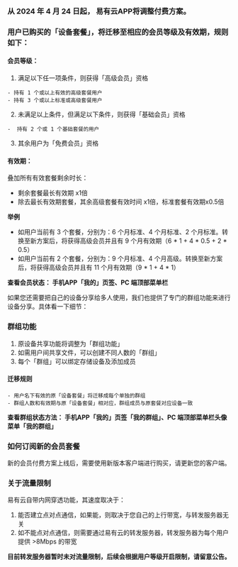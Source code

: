 ### 从 2024 年 4 月 24 日起， 易有云APP将调整付费方案。

### 用户已购买的「设备套餐」，将迁移至相应的会员等级及有效期，规则如下：

#### 会员等级：
1. 满足以下任一项条件，则获得「高级会员」资格
```
- 持有 1 个或以上有效的高级套餐用户
- 持有 3 个或以上标准或高级套餐用户
```

2. 未满足以上条件，但满足以下条件，则获得「基础会员」资格
```
-  持有 2 个或 1 个基础套餐的用户
```

3. 其余用户为「免费会员」资格

#### 有效期：
叠加所有有效套餐剩余时长：
- 剩余套餐最长有效期 x1倍
- 除去最长有效期套餐，其余高级套餐有效时间 x1倍，标准套餐有效期x0.5倍


**举例**

- 如用户当前有 3 个套餐，分别为：6 个月标准、4 个月标准、2 个月标准。转换至新方案后，将获得高级会员并且有 9 个月有效期（6 * 1 + 4 * 0.5 + 2 * 0.5）
- 如用户当前有 2 个套餐，分别为：9 个月标准、4 个月高级。转换至新方案后，将获得高级会员并且有 11 个月有效期（9 * 1 + 4 * 1）


**查看会员状态： 手机APP「我的」页签、PC 端顶部菜单栏**

如果您还需要把自己的设备分享给多人使用，我们也提供了专门的群组功能来进行设备分享。具体看一下细节：

### 群组功能
1. 原设备共享功能将调整为「群组功能」
2. 如需用户间共享文件，可以创建不同人数的「群组」
3. 每个「群组」可以绑定存储设备及添加成员


####  迁移规则
```
- 用户名下有效的原「设备套餐」将迁移成每个单独的群组
- 群组人数和有效期与原「设备套餐」相对应，群组成员与原套餐对应设备一致
```

**查看群组状态方法： 手机APP「我的」页签「我的群组」、PC 端顶部菜单栏头像菜单「我的群组」**


### 如何订阅新的会员套餐
新的会员付费方案上线后，需要使用新版本客户端进行购买，请更新您的客户端。

### 关于流量限制
易有云自带内网穿透功能，其速度取决于：
1. 能否建立点对点通信，如果能，则取决于您自己的上行带宽，与转发服务器无关
2. 如不能点对点通信，则需要通过易有云的转发服务器，转发服务器为每个用户提供 >8Mbps 的带宽

**目前转发服务器暂时未对流量限制，后续会根据用户等级开启限制，请留意公告。**
